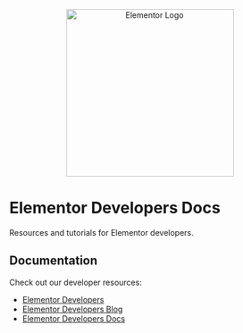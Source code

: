 <div align="center">
    <img width="300" src="https://developers.elementor.com/docs/favicon.png" alt="Elementor Logo">
</div>

# Elementor Developers Docs

Resources and tutorials for Elementor developers.

## Documentation

Check out our developer resources:

* [Elementor Developers](https://developers.elementor.com/)
* [Elementor Developers Blog](https://developers.elementor.com/blog/)
* [Elementor Developers Docs](https://developers.elementor.com/docs/)

